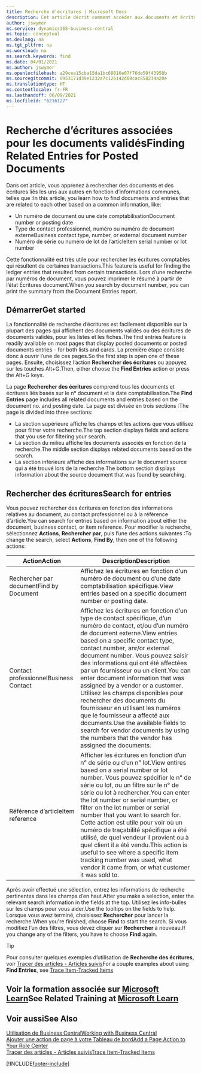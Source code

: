 ```yaml
---
title: Recherche d’écritures | Microsoft Docs
description: Cet article décrit comment accéder aux documents et écritures liés
author: jswymer
ms.service: dynamics365-business-central
ms.topic: conceptual
ms.devlang: na
ms.tgt_pltfrm: na
ms.workload: na
ms.search.keywords: find
ms.date: 04/01/2021
ms.author: jswymer
ms.openlocfilehash: a29cea15cba15da1bc68816e07f76de59f43958b
ms.sourcegitcommit: 0953171d39e1232a7c126142d68cac858234a20e
ms.translationtype: HT
ms.contentlocale: fr-FR
ms.lasthandoff: 06/09/2021
ms.locfileid: "6216127"
---
```

# <a name="finding-related-entries-for-posted-documents"></a><span data-ttu-id="9caef-103">Recherche d’écritures associées pour les documents validés</span><span class="sxs-lookup"><span data-stu-id="9caef-103">Finding Related Entries for Posted Documents</span></span> 

<span data-ttu-id="9caef-104">Dans cet article, vous apprenez à rechercher des documents et des écritures liés les uns aux autres en fonction d’informations communes, telles que :</span><span class="sxs-lookup"><span data-stu-id="9caef-104">In this article, you learn how to find documents and entries that are related to each other based on a common information, like:</span></span>

- <span data-ttu-id="9caef-105">Un numéro de document ou une date comptabilisation</span><span class="sxs-lookup"><span data-stu-id="9caef-105">Document number or posting date</span></span>
- <span data-ttu-id="9caef-106">Type de contact professionnel, numéro ou numéro de document externe</span><span class="sxs-lookup"><span data-stu-id="9caef-106">Business contact type, number, or external document number</span></span>
- <span data-ttu-id="9caef-107">Numéro de série ou numéro de lot de l’article</span><span class="sxs-lookup"><span data-stu-id="9caef-107">Item serial number or lot number</span></span>

<span data-ttu-id="9caef-108">Cette fonctionnalité est très utile pour rechercher les écritures comptables qui résultent de certaines transactions.</span><span class="sxs-lookup"><span data-stu-id="9caef-108">This feature is useful for finding the ledger entries that resulted from certain transactions.</span></span> <span data-ttu-id="9caef-109">Lors d’une recherche par numéros de document, vous pouvez imprimer le résumé à partir de l’état Écritures document.</span><span class="sxs-lookup"><span data-stu-id="9caef-109">When you search by document number, you can print the summary from the Document Entries report.</span></span>

## <a name="get-started"></a><span data-ttu-id="9caef-110">Démarrer</span><span class="sxs-lookup"><span data-stu-id="9caef-110">Get started</span></span>

<span data-ttu-id="9caef-111">La fonctionnalité de recherche d’écritures est facilement disponible sur la plupart des pages qui affichent des documents validés ou des écritures de documents validés, pour les listes et les fiches.</span><span class="sxs-lookup"><span data-stu-id="9caef-111">The find entries feature is readily available on most pages that display posted documents or posted documents entries - for both lists and cards.</span></span> <span data-ttu-id="9caef-112">La première étape consiste donc à ouvrir l’une de ces pages.</span><span class="sxs-lookup"><span data-stu-id="9caef-112">So the first step is open one of these pages.</span></span> <span data-ttu-id="9caef-113">Ensuite, choisissez l’action **Rechercher des écritures** ou appuyez sur les touches Alt+G.</span><span class="sxs-lookup"><span data-stu-id="9caef-113">Then, either choose the **Find Entries** action or press the Alt+G keys.</span></span>

<span data-ttu-id="9caef-114">La page **Rechercher des écritures** comprend tous les documents et écritures liés basés sur le n° document et la date comptabilisation.</span><span class="sxs-lookup"><span data-stu-id="9caef-114">The **Find Entries** page  includes all related documents and entries based on the document no. and posting date.</span></span> <span data-ttu-id="9caef-115">La page est divisée en trois sections :</span><span class="sxs-lookup"><span data-stu-id="9caef-115">The page is divided into three sections:</span></span>

- <span data-ttu-id="9caef-116">La section supérieure affiche les champs et les actions que vous utilisez pour filtrer votre recherche.</span><span class="sxs-lookup"><span data-stu-id="9caef-116">The top section displays fields and actions that you use for filtering your search.</span></span>
- <span data-ttu-id="9caef-117">La section du milieu affiche les documents associés en fonction de la recherche.</span><span class="sxs-lookup"><span data-stu-id="9caef-117">The middle section displays related documents based on the search.</span></span>
- <span data-ttu-id="9caef-118">La section inférieure affiche des informations sur le document source qui a été trouvé lors de la recherche.</span><span class="sxs-lookup"><span data-stu-id="9caef-118">The bottom section displays information about the source document that was found by searching.</span></span>


<!--
 There are two ways to open this page:

- Choose the ![Lightbulb that opens the Tell Me feature](media/ui-search/search_small.png "Tell me what you want to do") icon, enter **Find Entries**, and then choose the related link.

    With this way, the **Find Entries** page might be empty, and you'll have to start searching for entries from scratch.
    
- Open a page that displays posted documents or posted documents entries, either a list or a card. Then, locate and select the **Find Entries** action.

    With this way, the **Find Entries**, page will include all related documents and entries based on the document no. and posting date.


    > [!TIP]
    > If you are on a page that has the **Find Entries** action, press crtl+G to open the **Find Entries** page directly. 
-->

## <a name="search-for-entries"></a><span data-ttu-id="9caef-119">Rechercher des écritures</span><span class="sxs-lookup"><span data-stu-id="9caef-119">Search for entries</span></span>

<span data-ttu-id="9caef-120">Vous pouvez rechercher des écritures en fonction des informations relatives au document, au contact professionnel ou à la référence d’article.</span><span class="sxs-lookup"><span data-stu-id="9caef-120">You can search for entries based on information about either the document, business contact, or item reference.</span></span> <span data-ttu-id="9caef-121">Pour modifier la recherche, sélectionnez **Actions**, **Rechercher par**, puis l’une des actions suivantes :</span><span class="sxs-lookup"><span data-stu-id="9caef-121">To change the search, select **Actions**, **Find By**, then one of the following actions:</span></span>

|<span data-ttu-id="9caef-122">Action</span><span class="sxs-lookup"><span data-stu-id="9caef-122">Action</span></span>|<span data-ttu-id="9caef-123">Description</span><span class="sxs-lookup"><span data-stu-id="9caef-123">Description</span></span>|
|------|-----------|
|<span data-ttu-id="9caef-124">Rechercher par document</span><span class="sxs-lookup"><span data-stu-id="9caef-124">Find by Document</span></span>|<span data-ttu-id="9caef-125">Affichez les écritures en fonction d’un numéro de document ou d’une date comptabilisation spécifique.</span><span class="sxs-lookup"><span data-stu-id="9caef-125">View entries based on a specific document number or posting date.</span></span>|
|<span data-ttu-id="9caef-126">Contact professionnel</span><span class="sxs-lookup"><span data-stu-id="9caef-126">Business Contact</span></span> |<span data-ttu-id="9caef-127">Affichez les écritures en fonction d’un type de contact spécifique, d’un numéro de contact, et/ou d’un numéro de document externe.</span><span class="sxs-lookup"><span data-stu-id="9caef-127">View entries based on a specific contact type, contact number, anr/or external document number.</span></span> <span data-ttu-id="9caef-128">Vous pouvez saisir des informations qui ont été affectées par un fournisseur ou un client.</span><span class="sxs-lookup"><span data-stu-id="9caef-128">You can enter document information that was assigned by a vendor or a customer.</span></span> <span data-ttu-id="9caef-129">Utilisez les champs disponibles pour rechercher des documents du fournisseur en utilisant les numéros que le fournisseur a affecté aux documents.</span><span class="sxs-lookup"><span data-stu-id="9caef-129">Use the available fields to search for vendor documents by using the numbers that the vendor has assigned the documents.</span></span>|
|<span data-ttu-id="9caef-130">Référence d’article</span><span class="sxs-lookup"><span data-stu-id="9caef-130">Item reference</span></span>|<span data-ttu-id="9caef-131">Afficher les écritures en fonction d’un n° de série ou d’un n° lot.</span><span class="sxs-lookup"><span data-stu-id="9caef-131">View entires based on a serial number or lot number.</span></span> <span data-ttu-id="9caef-132">Vous pouvez spécifier le n° de série ou lot, ou un filtre sur le n° de série ou lot à rechercher.</span><span class="sxs-lookup"><span data-stu-id="9caef-132">You can enter the lot number or serial number, or filter on the lot number or serial number that you want to search for.</span></span> <span data-ttu-id="9caef-133">Cette action est utile pour voir où un numéro de traçabilité spécifique a été utilisé, de quel vendeur il provient ou à quel client il a été vendu.</span><span class="sxs-lookup"><span data-stu-id="9caef-133">This action is useful to see where a specific item tracking number was used, what vendor it came from, or what customer it was sold to.</span></span>|

<span data-ttu-id="9caef-134">Après avoir effectué une sélection, entrez les informations de recherche pertinentes dans les champs d’en haut.</span><span class="sxs-lookup"><span data-stu-id="9caef-134">After you make a selection, enter the relevant search information in the fields at the top.</span></span> <span data-ttu-id="9caef-135">Utilisez les info-bulles sur les champs pour vous aider.</span><span class="sxs-lookup"><span data-stu-id="9caef-135">Use the tooltips on the fields to help.</span></span> <span data-ttu-id="9caef-136">Lorsque vous avez terminé, choisissez **Rechercher** pour lancer la recherche.</span><span class="sxs-lookup"><span data-stu-id="9caef-136">When you're finished, choose **Find** to start the search.</span></span> <span data-ttu-id="9caef-137">Si vous modifiez l’un des filtres, vous devez cliquer sur **Rechercher** à nouveau.</span><span class="sxs-lookup"><span data-stu-id="9caef-137">If you change any of the filters, you have to choose **Find** again.</span></span>

> [!TIP]
> <span data-ttu-id="9caef-138">Pour consulter quelques exemples d’utilisation de **Recherche des écritures**, voir [Tracer des articles - Articles suivis](inventory-how-to-trace-item-tracked-items.md)</span><span class="sxs-lookup"><span data-stu-id="9caef-138">For a couple examples about using **Find Entries**, see [Trace Item-Tracked Items](inventory-how-to-trace-item-tracked-items.md)</span></span> <!--and [Walkthrough: Tracing Serial-Lot Numbers](walkthrough-tracing-serial-lot-numbers.md). -->

## <a name="see-related-training-at-microsoft-learn"></a><span data-ttu-id="9caef-139">Voir la formation associée sur [Microsoft Learn](/learn/modules/user-interface-dynamics-365-business-central/index)</span><span class="sxs-lookup"><span data-stu-id="9caef-139">See Related Training at [Microsoft Learn](/learn/modules/user-interface-dynamics-365-business-central/index)</span></span>

## <a name="see-also"></a><span data-ttu-id="9caef-140">Voir aussi</span><span class="sxs-lookup"><span data-stu-id="9caef-140">See Also</span></span>

[<span data-ttu-id="9caef-141">Utilisation de Business Central</span><span class="sxs-lookup"><span data-stu-id="9caef-141">Working with Business Central</span></span>](ui-work-product.md)  
[<span data-ttu-id="9caef-142">Ajouter une action de page à votre Tableau de bord</span><span class="sxs-lookup"><span data-stu-id="9caef-142">Add a Page Action to Your Role Center</span></span>](ui-bookmarks.md)  
[<span data-ttu-id="9caef-143">Tracer des articles - Articles suivis</span><span class="sxs-lookup"><span data-stu-id="9caef-143">Trace Item-Tracked Items</span></span>](inventory-how-to-trace-item-tracked-items.md)  


[!INCLUDE[footer-include](includes/footer-banner.md)]
